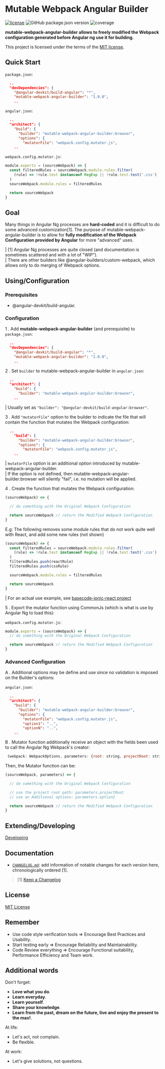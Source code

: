 # Mutable Webpack Angular Builder

[![license](https://img.shields.io/github/license/mashape/apistatus.svg)](/LICENSE.txt) ![GitHub package.json version](https://img.shields.io/github/package-json/v/gmullerb/mutable-webpack-angular-builder.svg?logo=npm) ![coverage](https://gitlab.com/gmullerb/mutable-webpack-angular-builder/badges/master/coverage.svg)

**mutable-webpack-angular-builder allows to freely modified the Webpack configuration generated before Angular ng use it for building.**

This project is licensed under the terms of the [MIT license](/LICENSE.txt).

## Quick Start

`package.json`:

```json
  ..
  "devDependencies": {
    "@angular-devkit/build-angular": "*",
    "mutable-webpack-angular-builder": "1.0.0",
    ..
```

`angular.json`:

```json
  ..
  "architect": {
    "build": {
      "builder": "mutable-webpack-angular-builder:browser",
      "options": {
        "mutatorFile": "webpack.config.mutator.js",
    ..
```

`webpack.config.mutator.js`:

```js
module.exports = (sourceWebpack) => {
  const filteredRules = sourceWebpack.module.rules.filter(
    (rule) => !rule.test instanceof RegExp || !rule.test.test('.css')
  )
  sourceWebpack.module.rules = filteredRules

  return sourceWebpack
}

```

## Goal

Many things in Angular Ng processes are **hard-coded** and it is difficult to do some advanced customization[1]. The purpose of mutable-webpack-angular-builder is to allow for **fully modification of the Webpack Configuration provided by Angular** for more "advanced" uses.

| [1] Angular Ng processes are quite closed (and documentation is sometimes scattered and with a lot of "WIP").  
| There are other builders like @angular-builders/custom-webpack, which allows only to do merging of Webpack options.

## Using/Configuration

### Prerequisites

* @angular-devkit/build-angular.

### Configuration

1 . Add **mutable-webpack-angular-builder** (and prerequisite) to `package.json`:

```json
  ..
  "devDependencies": {
    "@angular-devkit/build-angular": "*",
    "mutable-webpack-angular-builder": "1.0.0",
    ..
```

2 . Set `builder` to mutable-webpack-angular-builder in `angular.json`:

```json
  ..
  "architect": {
    "build": {
      "builder": "mutable-webpack-angular-builder:browser",
    ..
```

| Usually set as `"builder": "@angular-devkit/build-angular:browser"`.

3 . Add `"mutatorFile"` option to the builder to indicate the file that will contain the function that mutates the Webpack configuration:

```json
  ..
    "build": {
      "builder": "mutable-webpack-angular-builder:browser",
      "options": {
        "mutatorFile": "webpack.config.mutator.js",
    ..
```

| `mutatorFile` option is an additional option introduced by mutable-webpack-angular-builder.  
| If the option is not defined, then mutable-webpack-angular-builder:browser will silently "fail", i.e. no mutation will be applied.

4 . Create the function that mutates the Webpack configuration:

```js
(sourceWebpack) => {

  // do something with the Original Webpack Configuration

  return sourceWebpack // return the Modified Webpack Configuration
}
```

E.g: The following removes some module rules that do not work quite well with React, and add some new rules (not shown)

```js
(sourceWebpack) => {
  const filteredRules = sourceWebpack.module.rules.filter(
    (rule) => !rule.test instanceof RegExp || !rule.test.test('.css')
  )
  filteredRules.push(reactRule)
  filteredRules.push(cssRule)

  sourceWebpack.module.rules = filteredRules

  return sourceWebpack
}
```

| For an actual use example, see [basecode-ionic-react project](https://github.com/gmullerb/basecode-ionic-react)

5 . Export the mutator function using CommonJs (which is what is use by Angular Ng to load this):

`webpack.config.mutator.js`:

```js
module.exports = (sourceWebpack) => {
  // do something with the Original Webpack Configuration

  return sourceWebpack // return the Modified Webpack Configuration
}

```

### Advanced Configuration

A . Additional options may be define and use since no validation is imposed on the Builder's options:

`angular.json`:

```json
  ..
  "architect": {
    "build": {
      "builder": "mutable-webpack-angular-builder:browser",
      "options": {
        "mutatorFile": "webpack.config.mutator.js",
        "option1": "..",
        "optionN": "..",
    ..
```

B . Mutator function additionally receive an object with the fields been used to call the Angular Ng Webpack's creator:

```js
 (webpack: WebpackOptions, parameters: {root: string, projectRoot: string, host, options: {}}) => WebpackOptions
```

Then, the Mutator function can be:

```js
(sourceWebpack, parameters) => {

  // do something with the Original Webpack Configuration

  // use the project root path: parameters.projectRoot
  // use an Additional options: parameters.option1

  return sourceWebpack // return the Modified Webpack Configuration
}
```


## Extending/Developing

[Developing](readme/developing.md)

## Documentation

* [`CHANGELOG.md`](CHANGELOG.md): add information of notable changes for each version here, chronologically ordered [1].

> [1] [Keep a Changelog](http://keepachangelog.com)

## License

[MIT License](/LICENSE.txt)

## Remember

* Use code style verification tools => Encourage Best Practices and Usability.
* Start testing early => Encourage Reliability and Maintainability.
* Code Review everything => Encourage Functional suitability, Performance Efficiency and Team work.

## Additional words

Don't forget:

* **Love what you do**.
* **Learn everyday**.
* **Learn yourself**.
* **Share your knowledge**.
* **Learn from the past, dream on the future, live and enjoy the present to the max!**.

At life:

* Let's act, not complain.
* Be flexible.

At work:

* Let's give solutions, not questions.
